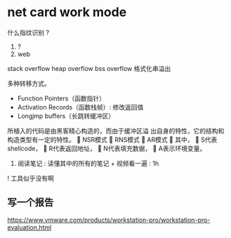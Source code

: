 # net card work mode

什么指纹识别 ?
1. ?
2. web

stack overflow 
heap overflow
bss overflow
格式化串溢出

多种转移方式。
- Function Pointers（函数指针）
- Activation Records（函数栈帧）: 修改返回值
- Longjmp buffers（长跳转缓冲区）

所植入的代码是由黑客精心构造的，而由于缓冲区溢
出自身的特性，它的结构和构造类型有一定的特性。
 NSR模式
 RNS模式
 AR模式
 其中，
 S代表shellcode，
 R代表返回地址，
 N代表填充数据，
 A表示环境变量。

1. 阅读笔记 : 读懂其中的所有的笔记 + 视频看一遍 : 1h 

! 工具似乎没有啊

## 写一个报告
https://www.vmware.com/products/workstation-pro/workstation-pro-evaluation.html
